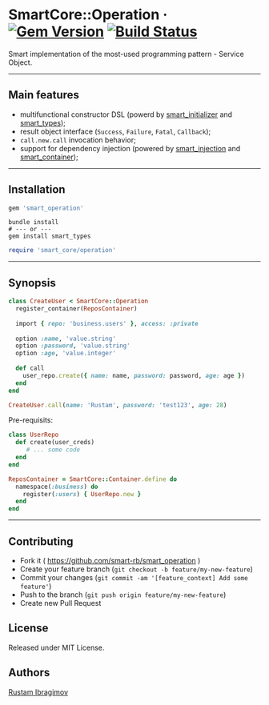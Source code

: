 # SmartCore::Operation &middot; [![Gem Version](https://badge.fury.io/rb/smart_operation.svg)](https://badge.fury.io/rb/smart_operation) [![Build Status](https://travis-ci.org/smart-rb/smart_operation.svg?branch=master)](https://travis-ci.org/smart-rb/smart_operation)

Smart implementation of the most-used programming pattern - Service Object.

---

## Main features

- multifunctional constructor DSL (powerd by [smart_initializer](https://github.com/smart-rb/smart_initializer) and [smart_types](https://github.com/smart-rb/smart_types));
- result object interface (`Success`, `Failure`, `Fatal`, `Callback`);
- `call.new.call` invocation behavior;
- support for dependency injection (powered by [smart_injection](https://github.com/smart-rb/smart_injection) and [smart_container](https://github.com/smart-rb/smart_container));

---

## Installation

```ruby
gem 'smart_operation'
```

```shell
bundle install
# --- or ---
gem install smart_types
```

```ruby
require 'smart_core/operation'
```

---

## Synopsis

```ruby
class CreateUser < SmartCore::Operation
  register_container(ReposContainer)
  
  import { repo: 'business.users' }, access: :private
  
  option :name, 'value.string'
  option :password, 'value.string'
  option :age, 'value.integer'
  
  def call
    user_repo.create({ name: name, password: password, age: age })
  end
end

CreateUser.call(name: 'Rustam', password: 'test123', age: 28)
```

Pre-requisits:

```ruby
class UserRepo
  def create(user_creds)
     # ... some code
  end
end

ReposContainer = SmartCore::Container.define do
  namespace(:business) do
    register(:users) { UserRepo.new }
  end
end
```

---

## Contributing

- Fork it ( https://github.com/smart-rb/smart_operation )
- Create your feature branch (`git checkout -b feature/my-new-feature`)
- Commit your changes (`git commit -am '[feature_context] Add some feature'`)
- Push to the branch (`git push origin feature/my-new-feature`)
- Create new Pull Request

## License

Released under MIT License.

## Authors

[Rustam Ibragimov](https://github.com/0exp)
